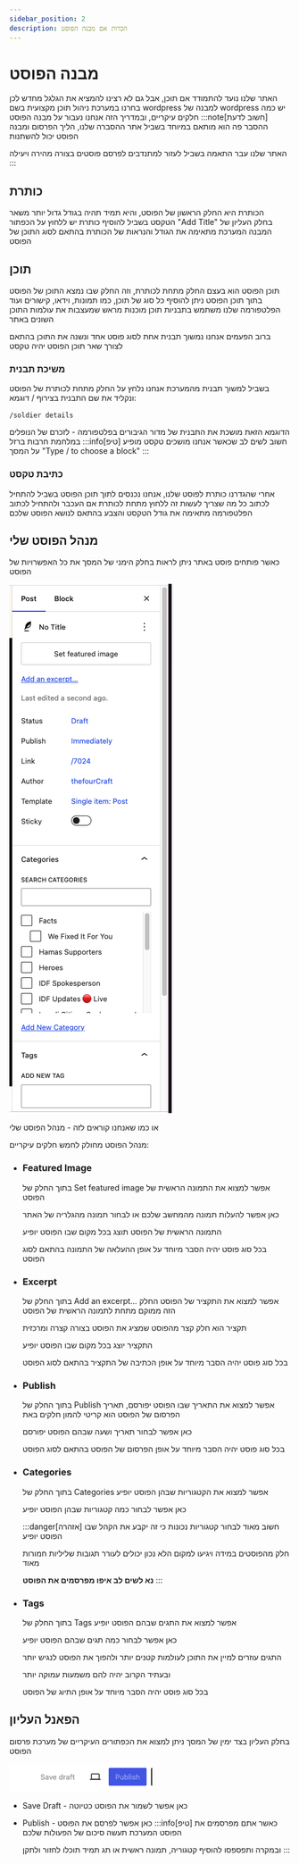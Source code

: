 ```yaml
---
sidebar_position: 2
description: הכרות אם מבנה הפוסט
---
```

# מבנה הפוסט
האתר שלנו נועד להתמודד אם תוכן, אבל גם לא רצינו להמציא את הגלגל מחדש
לכן בחרנו במערכת ניהול תוכן מקצועית בשם wordpress 
למבנה של wordpress יש כמה חלקים עיקריים, ובמדריך הזה אנחנו נעבור על מבנה הפוסט
:::note[חשוב לדעת]
ההסבר פה הוא מותאם במיוחד בשביל אתר ההסברה שלנו, הליך הפרסום ומבנה הפוסט יכול להשתנות

האתר שלנו עבר התאמה בשביל לעזור למתנדבים לפרסם פוסטים בצורה מהירה ויעילה
:::

## כותרת
הכותרת היא החלק הראשון של הפוסט, והיא תמיד תהיה בגודל גדול יותר משאר הטקסט
בשביל להוסיף כותרת יש ללחוץ על הכפתור "Add Title" בחלק העליון של המבנה
המערכת מתאימה את הגודל והנראות של הכותרת בהתאם לסוג התוכן של הפוסט

## תוכן
תוכן הפוסט הוא בעצם החלק מתחת לכותרת, וזה החלק שבו נמצא התוכן של הפוסט
בתוך תוכן הפוסט ניתן להוסיף כל סוג של תוכן, כמו תמונות, וידאו, קישורים ועוד
הפלטפורמה שלנו משתמש בתבניות תוכן מוכנות מראש שמעצבות את עולמות התוכן השונים באתר

ברוב הפעמים אנחנו נמשוך תבנית אחת לסוג פוסט אחד ונשנה את התוכן בהתאם לצורך
שאר תוכן הפוסט יהיה טקסט
### משיכת תבנית
בשביל למשוך תבנית מהמערכת אנחנו נלחץ על החלק מתחת לכותרת של הפוסט
ונקליד את שם התבנית בצירוף /
דוגמא:
```
/soldier details
```
הדוגמא הזאת מושכת את התבנית של מדור הגיבורים בפלטפורמה - לזכרם של הנופלים במלחמת חרבות ברזל
:::info[טיפ]
חשוב לשים לב שכאשר אנחנו מושכים טקסט מופיע על המסך "Type / to choose a block"
:::
### כתיבת טקסט
אחרי שהגדרנו כותרת לפוסט שלנו, אנחנו נכנסים לתוך תוכן הפוסט
בשביל להתחיל לכתוב כל מה שצריך לעשות זה ללחוץ מתחת לכותרת אם העכבר ולהתחיל לכתוב
הפלטפורמה מתאימה את גודל הטקסט והצבע בהתאם לנושא הפוסט שלכם
## מנהל הפוסט שלי
כאשר פותחים פוסט באתר ניתן לראות בחלק הימני של המסך את כל האפשרויות של הפוסט

![alt text](image-3.png)

או כמו שאנחנו קוראים לזה - מנהל הפוסט שלי

מנהל הפוסט מחולק לחמש חלקים עיקריים:
- ### Featured Image
  בתוך החלק של Set featured image אפשר למצוא את התמונה הראשית של הפוסט

  כאן אפשר להעלות תמונה מהמחשב שלכם או לבחור תמונה מהגלריה של האתר

  התמונה הראשית של הפוסט תוצג בכל מקום שבו הפוסט יופיע

  בכל סוג פוסט יהיה הסבר מיוחד על אופן ההעלאה של התמונה בהתאם לסוג הפוסט
- ### Excerpt
  בתוך החלק של Add an excerpt… אפשר למצוא את התקציר של הפוסט החלק הזה ממוקם מתחת לתמונה הראשית של הפוסט

  תקציר הוא חלק קצר מהפוסט שמציג את הפוסט בצורה קצרה ומרכזית
 
  התקציר יוצג בכל מקום שבו הפוסט יופיע

  בכל סוג פוסט יהיה הסבר מיוחד על אופן הכתיבה של התקציר בהתאם לסוג הפוסט
- ### Publish
  בתוך החלק של Publish אפשר למצוא את התאריך שבו הפוסט יפורסם, תאריך הפרסום של הפוסט הוא קריטי להמון חלקים באת

  כאן אפשר לבחור תאריך ושעה שבהם הפוסט יפורסם

  בכל סוג פוסט יהיה הסבר מיוחד על אופן הפרסום של הפוסט בהתאם לסוג הפוסט
- ### Categories
  בתוך החלק של Categories אפשר למצוא את הקטגוריות שבהן הפוסט יופיע

    כאן אפשר לבחור כמה קטגוריות שבהן הפוסט יופיע

    :::danger[אזהרה]
    חשוב מאוד לבחור קטגוריות נכונות כי זה יקבע את הקהל שבו הפוסט יופיע

    חלק מהפוסטים במידה ויגיעו למקום הלא נכון יכולים לעורר תגובות שליליות חמורות מאוד

    **נא לשים לב איפו מפרסמים את הפוסט**
    :::
- ### Tags
  בתוך החלק של Tags אפשר למצוא את התגים שבהם הפוסט יופיע

  כאן אפשר לבחור כמה תגים שבהם הפוסט יופיע

  התגים עוזרים למיין את התוכן לעולמות קטנים יותר ולהפוך את הפוסט לנגיש יותר

  ובעתיד הקרוב יהיה להם משמעות עמוקה יותר

  בכל סוג פוסט יהיה הסבר מיוחד על אופן התיוג של הפוסט

## הפאנל העליון
בחלק העליון בצד ימין של המסך ניתן למצוא את הכפתורים העיקריים של מערכת פרסום הפוסט

![alt text](image-1.png)

- Save Draft - כאן אפשר לשמור את הפוסט כטיוטה
- Publish - כאן אפשר לפרסם את הפוסט
  :::info[טיפ]
  כאשר אתם מפרסמים את הפוסט המערכת תעשה סיכום של הפעולות שלכם
  
  ובמקרה ותפספסו להוסיף קטגוריה, תמונה ראשית או תג תמיד תוכלו לחזור ולתקן
  :::